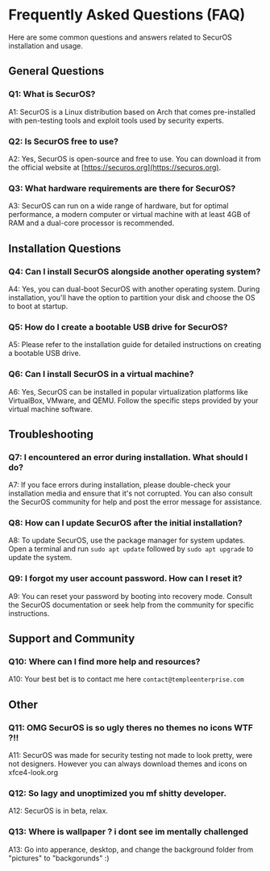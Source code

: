 # Frequently Asked Questions (FAQ)

Here are some common questions and answers related to SecurOS installation and usage.

## General Questions

### Q1: What is SecurOS?

A1: SecurOS is a Linux distribution based on Arch that comes pre-installed with pen-testing tools and exploit tools used by security experts.

### Q2: Is SecurOS free to use?

A2: Yes, SecurOS is open-source and free to use. You can download it from the official website at [https://securos.org](https://securos.org).

### Q3: What hardware requirements are there for SecurOS?

A3: SecurOS can run on a wide range of hardware, but for optimal performance, a modern computer or virtual machine with at least 4GB of RAM and a dual-core processor is recommended.

## Installation Questions

### Q4: Can I install SecurOS alongside another operating system?

A4: Yes, you can dual-boot SecurOS with another operating system. During installation, you'll have the option to partition your disk and choose the OS to boot at startup.

### Q5: How do I create a bootable USB drive for SecurOS?

A5: Please refer to the installation guide for detailed instructions on creating a bootable USB drive.

### Q6: Can I install SecurOS in a virtual machine?

A6: Yes, SecurOS can be installed in popular virtualization platforms like VirtualBox, VMware, and QEMU. Follow the specific steps provided by your virtual machine software.

## Troubleshooting

### Q7: I encountered an error during installation. What should I do?

A7: If you face errors during installation, please double-check your installation media and ensure that it's not corrupted. You can also consult the SecurOS community for help and post the error message for assistance.

### Q8: How can I update SecurOS after the initial installation?

A8: To update SecurOS, use the package manager for system updates. Open a terminal and run `sudo apt update` followed by `sudo apt upgrade` to update the system.

### Q9: I forgot my user account password. How can I reset it?

A9: You can reset your password by booting into recovery mode. Consult the SecurOS documentation or seek help from the community for specific instructions.

## Support and Community

### Q10: Where can I find more help and resources?

A10: Your best bet is to contact me here ```contact@templeenterprise.com```

## Other

### Q11: OMG SecurOS is so ugly theres no themes no icons WTF ?!!

A11: SecurOS was made for security testing not made to look pretty, were not designers. However you can always download themes and icons on xfce4-look.org

### Q12: So lagy and unoptimized you mf shitty developer.

A12: SecurOS is in beta, relax.

### Q13: Where is wallpaper ? i dont see im mentally challenged


A13: Go into apperance, desktop, and change the background folder from "pictures" to "backgorunds" :)
